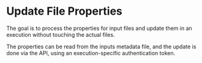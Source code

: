 # Update File Properties

The goal is to process the properties for input files and update them in an execution without touching the actual files.

The properties can be read from the inputs metadata file,
and the update is done via the API, using an execution-specific authentication token.

